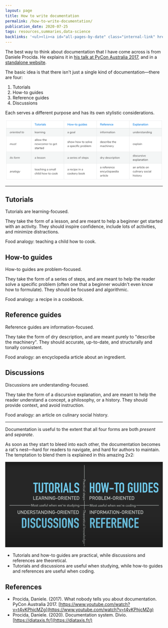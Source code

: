 ```yaml
---
layout: page
title: How to write documentation
permalink: /how-to-write-documentation/
publication_date: 2020-07-25
tags: resources,summaries,data-science
backlinks: '<ul><li><a id="all-pages-by-date" class="internal-link" href="/all-pages-by-date/">All pages by date</a></li><li><a id="data-science" class="internal-link" href="/data-science/">Data science</a></li><li><a id="resources" class="internal-link" href="/resources/">Resources</a></li><li><a id="summaries" class="internal-link" href="/summaries/">Summaries</a></li></ul>'
---
```


The best way to think about documentation that I have come across is from Daniele Procida. He explains it in [his talk at PyCon Australia 2017](https://www.youtube.com/watch?v=t4vKPhjcMZg), and in a [standalone website](https://diataxis.fr/).

The basic idea is that there isn't just a single kind of documentation—there are four:

1. Tutorials
2. How-to guides
3. Reference guides
4. Discussions

Each serves a different purpose and has its own stylistic considerations.

![](/assets/img/documentation/four_forms_of_documentation.png)

------

## Tutorials

Tutorials are learning-focused.

They take the form of a lesson, and are meant to help a beginner get started with an activity. They should inspire confidence, include lots of activities, and minimize distractions.

Food analogy: teaching a child how to cook.

## How-to guides

How-to guides are problem-focused.

They take the form of a series of steps, and are meant to help the reader solve a specific problem (often one that a beginner wouldn't even know how to formulate). They should be focused and algorithmic.

Food analogy: a recipe in a cookbook.

## Reference guides

Reference guides are information-focused.

They take the form of dry description, and are meant purely to "describe the machinery". They should accurate, up-to-date, and structurally and tonally consistent.

Food analogy: an encyclopedia article about an ingredient.

## Discussions

Discussions are understanding-focused.

They take the form of a discursive explanation, and are meant to help the reader understand a concept, a philosophy, or a history. They should provide context, and avoid instruction.

Food analogy: an article on culinary social history.

-----

Documentation is useful to the extent that all four forms are both *present* and *separate*.

As soon as they start to bleed into each other, the documentation becomes a rat's nest—hard for readers to navigate, and hard for authors to maintain. The temptation to blend them is explained in this amazing 2x2:

![](/assets/img/documentation/quadrant_annotated.png)

- Tutorials and how-to guides are practical, while discussions and references are theoretical.
- Tutorials and discussions are useful when studying, while how-to guides and references are useful when coding.

## References

- Procida, Daniele. (2017). What nobody tells you about documentation. PyCon Australia 2017. [https://www.youtube.com/watch?v=t4vKPhjcMZg](https://www.youtube.com/watch?v=t4vKPhjcMZg)
- Procida, Daniele. (2020). Documentation system. Divio. [https://diataxis.fr/](https://diataxis.fr/)